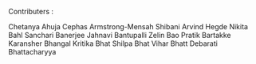 Contributers :

Chetanya Ahuja
Cephas Armstrong-Mensah
Shibani Arvind Hegde
Nikita Bahl
Sanchari Banerjee
Jahnavi Bantupalli
Zelin Bao
Pratik Bartakke
Karansher Bhangal
Kritika Bhat
Shilpa Bhat
Vihar Bhatt
Debarati Bhattacharyya

